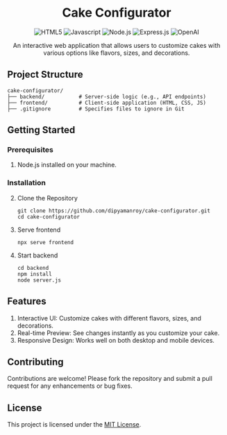 <div align="center">
<h1>Cake Configurator</h1>

![HTML5](https://img.shields.io/badge/HTML5-f06529?style=for-the-badge&logo=html5&logoColor=white)
![Javascript](https://img.shields.io/badge/Javascript-f0db4f?style=for-the-badge&logo=javascript&logoColor=black)
![Node.js](https://img.shields.io/badge/node.js-339933?style=for-the-badge&logo=Node.js&logoColor=white)
![Express.js](https://img.shields.io/badge/Express.js-000000?style=for-the-badge&logo=express&logoColor=white)
![OpenAI](https://img.shields.io/badge/OpenAI-000000?style=for-the-badge&logo=openai&logoColor=white)

<p>An interactive web application that allows users to customize cakes with various options like flavors, sizes, and decorations.</p>
</div>

## Project Structure
```
cake-configurator/
├── backend/           # Server-side logic (e.g., API endpoints)
├── frontend/          # Client-side application (HTML, CSS, JS)
├── .gitignore         # Specifies files to ignore in Git
```

## Getting Started
### Prerequisites

1. Node.js installed on your machine.

### Installation

2. Clone the Repository
    ```
    git clone https://github.com/dipyamanroy/cake-configurator.git
    cd cake-configurator
    ```

3. Serve frontend
    ```
    npx serve frontend
    ```

4. Start backend
    ```
    cd backend
    npm install
    node server.js
    ```

## Features
1. Interactive UI: Customize cakes with different flavors, sizes, and decorations.
2. Real-time Preview: See changes instantly as you customize your cake.
3. Responsive Design: Works well on both desktop and mobile devices.

## Contributing
Contributions are welcome! Please fork the repository and submit a pull request for any enhancements or bug fixes.

## License
This project is licensed under the [MIT License](LICENSE).
